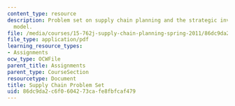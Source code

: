 ```yaml
---
content_type: resource
description: Problem set on supply chain planning and the strategic inventory placement
  model.
file: /media/courses/15-762j-supply-chain-planning-spring-2011/86dc9da2c6f0604273cafe8fbfcaf479_MIT15_762JS11_assn03.pdf
file_type: application/pdf
learning_resource_types:
- Assignments
ocw_type: OCWFile
parent_title: Assignments
parent_type: CourseSection
resourcetype: Document
title: Supply Chain Problem Set
uid: 86dc9da2-c6f0-6042-73ca-fe8fbfcaf479
---
```

